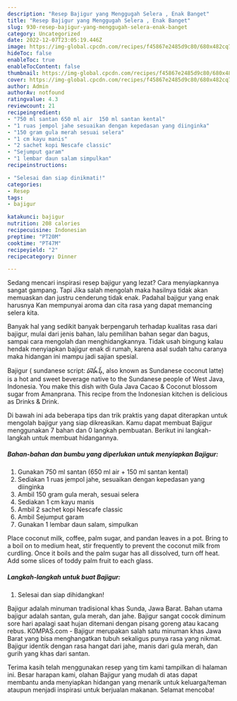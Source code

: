 ```yaml
---
description: "Resep Bajigur yang Menggugah Selera , Enak Banget"
title: "Resep Bajigur yang Menggugah Selera , Enak Banget"
slug: 930-resep-bajigur-yang-menggugah-selera-enak-banget
category: Uncategorized
date: 2022-12-07T23:05:19.446Z
image: https://img-global.cpcdn.com/recipes/f45867e2485d9c80/680x482cq70/bajigur-foto-resep-utama.jpg
hideToc: false
enableToc: true
enableTocContent: false
thumbnail: https://img-global.cpcdn.com/recipes/f45867e2485d9c80/680x482cq70/bajigur-foto-resep-utama.jpg
cover: https://img-global.cpcdn.com/recipes/f45867e2485d9c80/680x482cq70/bajigur-foto-resep-utama.jpg
author: Admin
authorAv: notfound
ratingvalue: 4.3
reviewcount: 21
recipeingredient:
- "750 ml santan 650 ml air  150 ml santan kental"
- "1 ruas jempol jahe sesuaikan dengan kepedasan yang diinginka"
- "150 gram gula merah sesuai selera"
- "1 cm kayu manis"
- "2 sachet kopi Nescafe classic"
- "Sejumput garam"
- "1 lembar daun salam simpulkan"
recipeinstructions:

- "Selesai dan siap dinikmati!"
categories:
- Resep
tags:
- bajigur

katakunci: bajigur 
nutrition: 208 calories
recipecuisine: Indonesian
preptime: "PT20M"
cooktime: "PT47M"
recipeyield: "2"
recipecategory: Dinner

---
```



Sedang mencari inspirasi resep bajigur yang lezat? Cara menyiapkannya sangat gampang. Tapi Jika salah mengolah maka hasilnya tidak akan memuaskan dan justru cenderung tidak enak. Padahal bajigur yang enak harusnya Kan mempunyai aroma dan cita rasa yang dapat memancing selera kita.


Banyak hal yang sedikit banyak berpengaruh terhadap kualitas rasa dari bajigur, mulai dari jenis bahan, lalu pemilihan bahan segar dan bagus, sampai cara mengolah dan menghidangkannya. Tidak usah bingung kalau hendak menyiapkan bajigur enak di rumah, karena asal sudah tahu caranya maka hidangan ini mampu jadi sajian spesial.

Bajigur ( sundanese script: ᮘᮏᮤᮍᮥᮁ, also known as Sundanese coconut latte) is a hot and sweet beverage native to the Sundanese people of West Java, Indonesia. You make this dish with Gula Java Cacao &amp; Coconut blossom sugar from Amanprana. This recipe from the Indonesian kitchen is delicious as Drinks &amp; Drink.


Di bawah ini ada beberapa tips dan trik praktis yang dapat diterapkan untuk mengolah bajigur yang siap dikreasikan. Kamu dapat membuat Bajigur menggunakan 7 bahan dan 0 langkah pembuatan. Berikut ini langkah-langkah untuk membuat hidangannya.

<!--inarticleads1-->

##### Bahan-bahan dan bumbu yang diperlukan untuk menyiapkan Bajigur:

1. Gunakan 750 ml santan (650 ml air + 150 ml santan kental)
1. Sediakan 1 ruas jempol jahe, sesuaikan dengan kepedasan yang diinginka
1. Ambil 150 gram gula merah, sesuai selera
1. Sediakan 1 cm kayu manis
1. Ambil 2 sachet kopi Nescafe classic
1. Ambil Sejumput garam
1. Gunakan 1 lembar daun salam, simpulkan


Place coconut milk, coffee, palm sugar, and pandan leaves in a pot. Bring to a boil on to medium heat, stir frequently to prevent the coconut milk from curdling. Once it boils and the palm sugar has all dissolved, turn off heat. Add some slices of toddy palm fruit to each glass. 

<!--inarticleads2-->

##### Langkah-langkah untuk buat Bajigur:


1. Selesai dan siap dihidangkan!

Bajigur adalah minuman tradisional khas Sunda, Jawa Barat. Bahan utama bajigur adalah santan, gula merah, dan jahe. Bajigur sangat cocok diminum sore hari apalagi saat hujan ditemani dengan pisang goreng atau kacang rebus. KOMPAS.com - Bajigur merupakan salah satu minuman khas Jawa Barat yang bisa menghangatkan tubuh sekaligus punya rasa yang nikmat. Bajigur identik dengan rasa hangat dari jahe, manis dari gula merah, dan gurih yang khas dari santan. 

Terima kasih telah menggunakan resep yang tim kami tampilkan di halaman ini. Besar harapan kami, olahan Bajigur yang mudah di atas dapat membantu anda menyiapkan hidangan yang menarik untuk keluarga/teman ataupun menjadi inspirasi untuk berjualan makanan. Selamat mencoba!
